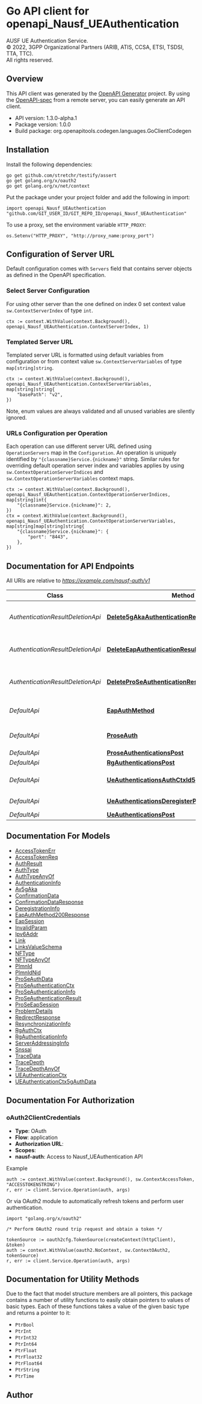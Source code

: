 # Go API client for openapi_Nausf_UEAuthentication

AUSF UE Authentication Service.  
© 2022, 3GPP Organizational Partners (ARIB, ATIS, CCSA, ETSI, TSDSI, TTA, TTC).  
All rights reserved.


## Overview
This API client was generated by the [OpenAPI Generator](https://openapi-generator.tech) project.  By using the [OpenAPI-spec](https://www.openapis.org/) from a remote server, you can easily generate an API client.

- API version: 1.3.0-alpha.1
- Package version: 1.0.0
- Build package: org.openapitools.codegen.languages.GoClientCodegen

## Installation

Install the following dependencies:

```shell
go get github.com/stretchr/testify/assert
go get golang.org/x/oauth2
go get golang.org/x/net/context
```

Put the package under your project folder and add the following in import:

```golang
import openapi_Nausf_UEAuthentication "github.com/GIT_USER_ID/GIT_REPO_ID/openapi_Nausf_UEAuthentication"
```

To use a proxy, set the environment variable `HTTP_PROXY`:

```golang
os.Setenv("HTTP_PROXY", "http://proxy_name:proxy_port")
```

## Configuration of Server URL

Default configuration comes with `Servers` field that contains server objects as defined in the OpenAPI specification.

### Select Server Configuration

For using other server than the one defined on index 0 set context value `sw.ContextServerIndex` of type `int`.

```golang
ctx := context.WithValue(context.Background(), openapi_Nausf_UEAuthentication.ContextServerIndex, 1)
```

### Templated Server URL

Templated server URL is formatted using default variables from configuration or from context value `sw.ContextServerVariables` of type `map[string]string`.

```golang
ctx := context.WithValue(context.Background(), openapi_Nausf_UEAuthentication.ContextServerVariables, map[string]string{
	"basePath": "v2",
})
```

Note, enum values are always validated and all unused variables are silently ignored.

### URLs Configuration per Operation

Each operation can use different server URL defined using `OperationServers` map in the `Configuration`.
An operation is uniquely identified by `"{classname}Service.{nickname}"` string.
Similar rules for overriding default operation server index and variables applies by using `sw.ContextOperationServerIndices` and `sw.ContextOperationServerVariables` context maps.

```golang
ctx := context.WithValue(context.Background(), openapi_Nausf_UEAuthentication.ContextOperationServerIndices, map[string]int{
	"{classname}Service.{nickname}": 2,
})
ctx = context.WithValue(context.Background(), openapi_Nausf_UEAuthentication.ContextOperationServerVariables, map[string]map[string]string{
	"{classname}Service.{nickname}": {
		"port": "8443",
	},
})
```

## Documentation for API Endpoints

All URIs are relative to *https://example.com/nausf-auth/v1*

Class | Method | HTTP request | Description
------------ | ------------- | ------------- | -------------
*AuthenticationResultDeletionApi* | [**Delete5gAkaAuthenticationResult**](docs/AuthenticationResultDeletionApi.md#delete5gakaauthenticationresult) | **Delete** /ue-authentications/{authCtxId}/5g-aka-confirmation | Deletes the authentication result in the UDM
*AuthenticationResultDeletionApi* | [**DeleteEapAuthenticationResult**](docs/AuthenticationResultDeletionApi.md#deleteeapauthenticationresult) | **Delete** /ue-authentications/{authCtxId}/eap-session | Deletes the authentication result in the UDM
*AuthenticationResultDeletionApi* | [**DeleteProSeAuthenticationResult**](docs/AuthenticationResultDeletionApi.md#deleteproseauthenticationresult) | **Delete** /prose-authentications/{authCtxId}/prose-auth | Deletes the authentication result in the UDM
*DefaultApi* | [**EapAuthMethod**](docs/DefaultApi.md#eapauthmethod) | **Post** /ue-authentications/{authCtxId}/eap-session | 
*DefaultApi* | [**ProseAuth**](docs/DefaultApi.md#proseauth) | **Post** /prose-authentications/{authCtxId}/prose-auth | 
*DefaultApi* | [**ProseAuthenticationsPost**](docs/DefaultApi.md#proseauthenticationspost) | **Post** /prose-authentications | 
*DefaultApi* | [**RgAuthenticationsPost**](docs/DefaultApi.md#rgauthenticationspost) | **Post** /rg-authentications | 
*DefaultApi* | [**UeAuthenticationsAuthCtxId5gAkaConfirmationPut**](docs/DefaultApi.md#ueauthenticationsauthctxid5gakaconfirmationput) | **Put** /ue-authentications/{authCtxId}/5g-aka-confirmation | 
*DefaultApi* | [**UeAuthenticationsDeregisterPost**](docs/DefaultApi.md#ueauthenticationsderegisterpost) | **Post** /ue-authentications/deregister | 
*DefaultApi* | [**UeAuthenticationsPost**](docs/DefaultApi.md#ueauthenticationspost) | **Post** /ue-authentications | 


## Documentation For Models

 - [AccessTokenErr](docs/AccessTokenErr.md)
 - [AccessTokenReq](docs/AccessTokenReq.md)
 - [AuthResult](docs/AuthResult.md)
 - [AuthType](docs/AuthType.md)
 - [AuthTypeAnyOf](docs/AuthTypeAnyOf.md)
 - [AuthenticationInfo](docs/AuthenticationInfo.md)
 - [Av5gAka](docs/Av5gAka.md)
 - [ConfirmationData](docs/ConfirmationData.md)
 - [ConfirmationDataResponse](docs/ConfirmationDataResponse.md)
 - [DeregistrationInfo](docs/DeregistrationInfo.md)
 - [EapAuthMethod200Response](docs/EapAuthMethod200Response.md)
 - [EapSession](docs/EapSession.md)
 - [InvalidParam](docs/InvalidParam.md)
 - [Ipv6Addr](docs/Ipv6Addr.md)
 - [Link](docs/Link.md)
 - [LinksValueSchema](docs/LinksValueSchema.md)
 - [NFType](docs/NFType.md)
 - [NFTypeAnyOf](docs/NFTypeAnyOf.md)
 - [PlmnId](docs/PlmnId.md)
 - [PlmnIdNid](docs/PlmnIdNid.md)
 - [ProSeAuthData](docs/ProSeAuthData.md)
 - [ProSeAuthenticationCtx](docs/ProSeAuthenticationCtx.md)
 - [ProSeAuthenticationInfo](docs/ProSeAuthenticationInfo.md)
 - [ProSeAuthenticationResult](docs/ProSeAuthenticationResult.md)
 - [ProSeEapSession](docs/ProSeEapSession.md)
 - [ProblemDetails](docs/ProblemDetails.md)
 - [RedirectResponse](docs/RedirectResponse.md)
 - [ResynchronizationInfo](docs/ResynchronizationInfo.md)
 - [RgAuthCtx](docs/RgAuthCtx.md)
 - [RgAuthenticationInfo](docs/RgAuthenticationInfo.md)
 - [ServerAddressingInfo](docs/ServerAddressingInfo.md)
 - [Snssai](docs/Snssai.md)
 - [TraceData](docs/TraceData.md)
 - [TraceDepth](docs/TraceDepth.md)
 - [TraceDepthAnyOf](docs/TraceDepthAnyOf.md)
 - [UEAuthenticationCtx](docs/UEAuthenticationCtx.md)
 - [UEAuthenticationCtx5gAuthData](docs/UEAuthenticationCtx5gAuthData.md)


## Documentation For Authorization



### oAuth2ClientCredentials


- **Type**: OAuth
- **Flow**: application
- **Authorization URL**: 
- **Scopes**: 
 - **nausf-auth**: Access to Nausf_UEAuthentication API

Example

```golang
auth := context.WithValue(context.Background(), sw.ContextAccessToken, "ACCESSTOKENSTRING")
r, err := client.Service.Operation(auth, args)
```

Or via OAuth2 module to automatically refresh tokens and perform user authentication.

```golang
import "golang.org/x/oauth2"

/* Perform OAuth2 round trip request and obtain a token */

tokenSource := oauth2cfg.TokenSource(createContext(httpClient), &token)
auth := context.WithValue(oauth2.NoContext, sw.ContextOAuth2, tokenSource)
r, err := client.Service.Operation(auth, args)
```


## Documentation for Utility Methods

Due to the fact that model structure members are all pointers, this package contains
a number of utility functions to easily obtain pointers to values of basic types.
Each of these functions takes a value of the given basic type and returns a pointer to it:

* `PtrBool`
* `PtrInt`
* `PtrInt32`
* `PtrInt64`
* `PtrFloat`
* `PtrFloat32`
* `PtrFloat64`
* `PtrString`
* `PtrTime`

## Author



